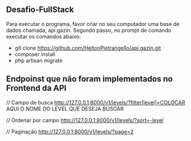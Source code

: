 ## Desafio-FullStack

Para executar o programa, favor criar no seu computador uma base de dados chamada, api.gazin.
Segundo passo, no prompt de comando executar os comandos abaixo:

- git clone https://github.com/HeltonPietrangello/api.gazin.git
- composer install
- php artisan migrate


## Endpoinst que não foram implementados no Frontend da API

// Campo de busca
http://127.0.0.1:8000/v1/levels/?filter[level]=COLOCAR AQUI O NOME DO LEVEL QUE DESEJA BUSCAR 

// Ordenar por campo
 http://127.0.0.1:8000/v1/levels/?sort=-level

 // Paginação
http://127.0.0.1:8000/v1/levels/?page=2




